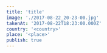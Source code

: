 ```yaml
---
title: 'title'
image: './2017-08-22_20-23-00.jpg'
takenAt: '2017-08-22T18:23:00.000Z'
country: '<country>'
place: '<place>'
publish: true
---
```

